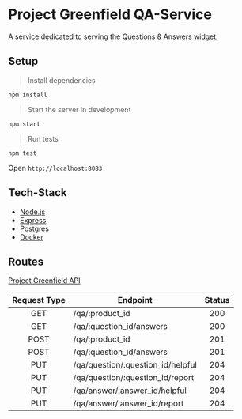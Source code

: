 # Project Greenfield QA-Service

A service dedicated to serving the Questions & Answers widget.

## Setup

> Install dependencies
```
npm install
```

> Start the server in development
```
npm start
```

> Run tests
```
npm test
```

Open ```http://localhost:8083```

## Tech-Stack

* [Node.js](https://nodejs.org/en/)
* [Express](http://expressjs.com/)
* [Postgres](https://www.postgresql.org/)
* [Docker](https://www.docker.com/)


 ## Routes
[Project Greenfield API](https://gist.github.com/trentgoing/409c2d76ce8e187e2132e45d9bed4605#file-questions_api-md)


|Request Type|Endpoint                          |Status |
|:----------:|----------------------------------|:-----:|
|    GET     | /qa/:product_id                  |200    |
|    GET     | /qa/:question_id/answers         |200    |
|    POST    | /qa/:product_id                  |201    |
|    POST    | /qa/:question_id/answers         |201    |
|    PUT     | /qa/question/:question_id/helpful|204    |
|    PUT     | /qa/question/:question_id/report |204    |
|    PUT     | /qa/answer/:answer_id/helpful    |204    |
|    PUT     | /qa/answer/:answer_id/report     |204    |
 
